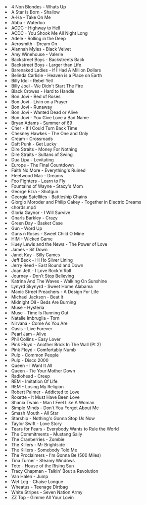 <li>4 Non Blondes - Whats Up</li>
<li>A Star Is Born - Shallow</li>
<li>A-Ha - Take On Me</li>
<li>Abba - Waterloo</li>
<li>ACDC - Highway to Hell</li>
<li>ACDC - You Shook Me All Night Long</li>
<li>Adele - Rolling in the Deep</li>
<li>Aerosmith - Dream On</li>
<li>Alannah Myles - Black Velvet</li>
<li>Amy Winehouse - Valerie</li>
<li>Backstreet Boys - Backstreets Back</li>
<li>Backstreet Boys - Larger than Life</li>
<li>Barenaked Ladies - If I Had A Million Dollars</li>
<li>Belinda Carlisle - Heaven is a Place on Earth</li>
<li>Billy Idol - Rebel Yell</li>
<li>Billy Joel - We Didn't Start The Fire</li>
<li>Black Crowes - Hard to Handle</li>
<li>Bon Jovi - Bed of Roses</li>
<li>Bon Jovi - Livin on a Prayer</li>
<li>Bon Jovi - Runaway</li>
<li>Bon Jovi - Wanted Dead or Alive</li>
<li>Bon Jovi - You Give Love a Bad Name</li>
<li>Bryan Adams - Summer of 69</li>
<li>Cher - If I Could Turn Back Time</li>
<li>Chesney Hawkes - The One and Only</li>
<li>Cream - Crossroads</li>
<li>Daft Punk - Get Lucky</li>
<li>Dire Straits - Money For Nothing</li>
<li>Dire Straits - Sultans of Swing</li>
<li>Dua Lipa - Levitating</li>
<li>Europe - The Final Countdown</li>
<li>Faith No More - Everything's Ruined</li>
<li>Fleetwood Mac - Dreams</li>
<li>Foo Fighters - Learn to Fly</li>
<li>Fountains of Wayne - Stacy's Mom</li>
<li>George Ezra - Shotgun</li>
<li>Georgia Satellites - Battleship Chains</li>
<li>Giorgio Moroder and Philip Oakey - Together in Electric Dreams</li>
<li>chords.mp4</li>
<li>Gloria Gaynor - I Will Survive</li>
<li>Gnarls Barkley - Crazy</li>
<li>Green Day - Basket Case</li>
<li>Gun - Word Up</li>
<li>Guns n Roses - Sweet Child O Mine</li>
<li>HIM - Wicked Game</li>
<li>Huey Lewis and the News - The Power of Love</li>
<li>James - Sit Down</li>
<li>Janet Kay - Silly Games</li>
<li>Jeff Beck - Hi Ho Silver Lining</li>
<li>Jerry Reed - East Bound and Down</li>
<li>Joan Jett - I Love Rock'n'Roll</li>
<li>Journey - Don't Stop Believing</li>
<li>Katrina And The Waves - Walking On Sunshine</li>
<li>Lynyrd Skynyrd - Sweet Home Alabama</li>
<li>Manic Street Preachers - A Design For Life</li>
<li>Michael Jackson - Beat It</li>
<li>Midnight Oil - Beds Are Burning</li>
<li>Muse - Hysteria</li>
<li>Muse - Time Is Running Out</li>
<li>Natalie Imbruglia - Torn</li>
<li>Nirvana - Come As You Are</li>
<li>Oasis - Live Forever</li>
<li>Pearl Jam - Alive</li>
<li>Phil Collins - Easy Lover</li>
<li>Pink Floyd - Another Brick In The Wall (Pt 2)</li>
<li>Pink Floyd - Comfortably Numb</li>
<li>Pulp - Common People</li>
<li>Pulp - Disco 2000</li>
<li>Queen - I Want It All</li>
<li>Queen - Tie Your Mother Down</li>
<li>Radiohead - Creep</li>
<li>REM - Imitation Of Life</li>
<li>REM - Losing My Religion</li>
<li>Robert Palmer - Addicted to Love</li>
<li>Roxette - It Must Have Been Love</li>
<li>Shania Twain - Man I Feel Like A Woman</li>
<li>Simple Minds - Don't You Forget About Me</li>
<li>Smash Mouth - All Star</li>
<li>Starship - Nothing's Gonna Stop Us Now</li>
<li>Taylor Swift - Love Story</li>
<li>Tears for Fears - Everybody Wants to Rule the World</li>
<li>The Commitments - Mustang Sally</li>
<li>The Cranberries - Zombie</li>
<li>The Killers - Mr Brightside</li>
<li>The Killers - Somebody Told Me</li>
<li>The Proclaimers - I'm Gonna Be (500 Miles)</li>
<li>Tina Turner - Steamy Windows</li>
<li>Toto - House of the Rising Sun</li>
<li>Tracy Chapman - Talkin' Bout a Revolution</li>
<li>Van Halen - Jump</li>
<li>Wet Leg - Chaise Longue</li>
<li>Wheatus - Teenage Dirtbag</li>
<li>White Stripes - Seven Nation Army</li>
<li>ZZ Top - Gimme All Your Lovin</li>
